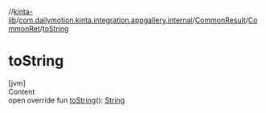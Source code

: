 //[kinta-lib](../../../../index.md)/[com.dailymotion.kinta.integration.appgallery.internal](../../index.md)/[CommonResult](../index.md)/[CommonRet](index.md)/[toString](to-string.md)



# toString  
[jvm]  
Content  
open override fun [toString](to-string.md)(): [String](https://kotlinlang.org/api/latest/jvm/stdlib/kotlin/-string/index.html)  



